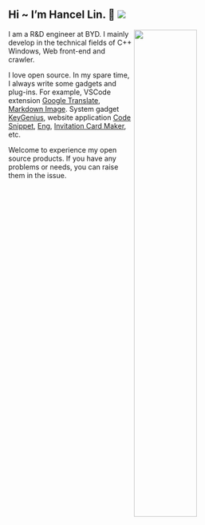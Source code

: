 ## Hi ~ I’m Hancel Lin. 👋  <a title="Hits" target="_blank" href="https://github.com/88250/hits"><img src="https://hits.b3log.org/imlinhanchao/hits.svg"></a>


<img width="50%" align="right" src="https://github-readme-stats.vercel.app/api/?username=imlinhanchao&show_icons=true&title_color=fff&icon_color=79ff97&text_color=9f9f9f&bg_color=151515" />

I am a R&D engineer at BYD. I mainly develop in the technical fields of C++ Windows, Web front-end and crawler.

I love open source. In my spare time, I always write some gadgets and plug-ins. For example, VSCode extension [Google Translate](https://github.com/imlinhanchao/vsc-google-translate), [Markdown Image](https://github.com/imlinhanchao/vsc-markdown-image). System gadget [KeyGenius](https://github.com/imlinhanchao/KeyGenius), website application [Code Snippet](https://github.com/imlinhanchao/code-snippet), [Eng](https://github.com/imlinhanchao/eng), [Invitation Card Maker](https://github.com/imlinhanchao/invitation-card-maker), etc.

Welcome to experience my open source products. If you have any problems or needs, you can raise them in the issue.
